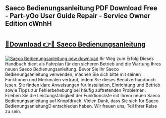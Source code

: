 ## Saeco Bedienungsanleitung PDF Download Free - Part-yOo User Guide Repair - Service Owner Edition cWnhH

# <h2><a href="http://df2b8g.blite.top/?on=Saeco+Bedienungsanleitung">🔗Download 👉🔴 Saeco Bedienungsanleitung</a></h2>

[![Saeco Bedienungsanleitung new download](https://i.imgur.com/lujVjoI.png)](http://df2b8g.blite.top/?on=Saeco+Bedienungsanleitung)
Ihr Weg zum Erfolg Dieses Handbuch dient als Fahrplan für den sicheren Betrieb und die Wartung Ihres neuen Saeco Bedienungsanleitung. Bevor Sie Ihr Saeco Bedienungsanleitung verwenden, machen Sie sich bitte mit seinen Funktionen und Merkmalen vertraut, indem Sie dieses Benutzerhandbuch lesen. Sie finden klare Anweisungen für Installation, Einrichtung und Betrieb sowie Tipps zur Fehlerbehebung bei häufig auftretenden Problemen. Erleben Sie die Leistungsfähigkeit der Funktionsliste mit Ihrem neuen Saeco Bedienungsanleitung auf Knopfdruck. Vielen Dank, dass Sie sich für Saeco BedienungsanleitungD entschieden haben. Wir freuen uns, Teil Ihrer Reise zu sein.
